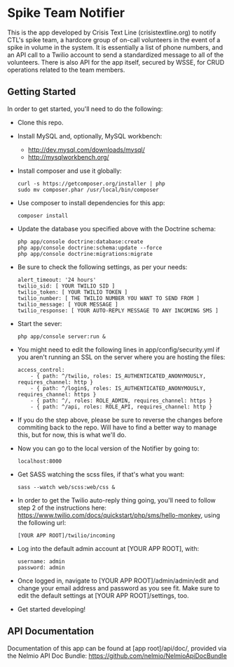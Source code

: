 Spike Team Notifier
===================
This is the app developed by Crisis Text Line (crisistextline.org) to notify CTL's spike team, a hardcore group of on-call volunteers in the event of a spike in volume in the system. It is essentially a list of phone numbers, and an API call to a Twilio account to send a standardized message to all of the volunteers. There is also API for the app itself, secured by WSSE, for CRUD operations related to the team members.

Getting Started
---------------

In order to get started, you'll need to do the following:

* Clone this repo.

* Install MySQL and, optionally, MySQL workbench:
    * http://dev.mysql.com/downloads/mysql/
    * http://mysqlworkbench.org/

* Install composer and use it globally:
    ```
    curl -s https://getcomposer.org/installer | php
    sudo mv composer.phar /usr/local/bin/composer
    ```

* Use composer to install dependencies for this app:
    ```
    composer install
    ```

* Update the database you specified above with the Doctrine schema:
    ```
    php app/console doctrine:database:create
    php app/console doctrine:schema:update --force
    php app/console doctrine:migrations:migrate
    ```

* Be sure to check the following settings, as per your needs:
    ```
    alert_timeout: '24 hours'
    twilio_sid: [ YOUR TWILIO SID ]
    twilio_token: [ YOUR TWILIO TOKEN ]
    twilio_number: [ THE TWILIO NUMBER YOU WANT TO SEND FROM ]
    twilio_message: [ YOUR MESSAGE ]
    twilio_response: [ YOUR AUTO-REPLY MESSAGE TO ANY INCOMING SMS ]
    ```

* Start the sever:
    ```
    php app/console server:run &
    ```

* You might need to edit the following lines in app/config/security.yml if you aren't running an SSL on the server where you are hosting the files:
    ```
    access_control:
        - { path: ^/twilio, roles: IS_AUTHENTICATED_ANONYMOUSLY, requires_channel: http }
        - { path: ^/login$, roles: IS_AUTHENTICATED_ANONYMOUSLY, requires_channel: https }
        - { path: ^/, roles: ROLE_ADMIN, requires_channel: https }
        - { path: ^/api, roles: ROLE_API, requires_channel: http }
    ```

* If you do the step above, please be sure to reverse the changes before commiting back to the repo. Will have to find a better way to manage this, but for now, this is what we'll do.

* Now you can go to the local version of the Notifier by going to:
   ```
   localhost:8000
   ```

* Get SASS watching the scss files, if that's what you want:
    ```
    sass --watch web/scss:web/css &
    ```

* In order to get the Twilio auto-reply thing going, you'll need to follow step 2 of the instructions here: https://www.twilio.com/docs/quickstart/php/sms/hello-monkey, using the following url:
    ```
    [YOUR APP ROOT]/twilio/incoming
    ```

* Log into the default admin account at [YOUR APP ROOT], with:
    ```
    username: admin
    password: admin
    ```

* Once logged in, navigate to [YOUR APP ROOT]/admin/admin/edit and change your email address and password as you see fit. Make sure to edit the default settings at [YOUR APP ROOT]/settings, too.

* Get started developing!

API Documentation
-----------------

Documentation of this app can be found at [app root]/api/doc/, provided via the Nelmio API Doc Bundle: https://github.com/nelmio/NelmioApiDocBundle
